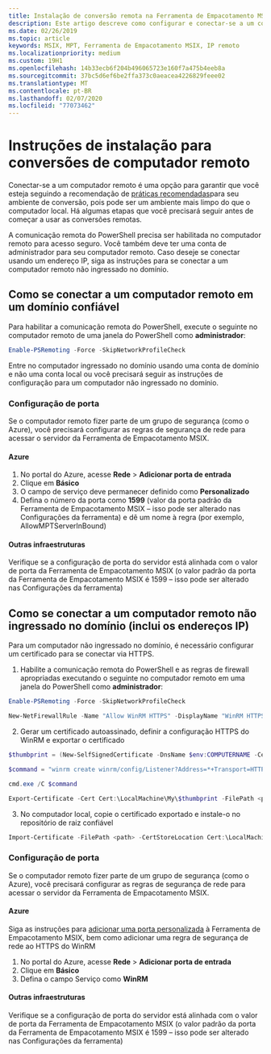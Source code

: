 ```yaml
---
title: Instalação de conversão remota na Ferramenta de Empacotamento MSIX
description: Este artigo descreve como configurar e conectar-se a um computador remoto para executar conversões de aplicativo usando a ferramenta de empacotamento MSIX.
ms.date: 02/26/2019
ms.topic: article
keywords: MSIX, MPT, Ferramenta de Empacotamento MSIX, IP remoto
ms.localizationpriority: medium
ms.custom: 19H1
ms.openlocfilehash: 14b33ecb6f204b496065723e160f7a475b4eeb8a
ms.sourcegitcommit: 37bc5d6ef6be2ffa373c0aeacea4226829feee02
ms.translationtype: MT
ms.contentlocale: pt-BR
ms.lasthandoff: 02/07/2020
ms.locfileid: "77073462"
---
```

# <a name="setup-instructions-for-remote-machine-conversions"></a>Instruções de instalação para conversões de computador remoto

Conectar-se a um computador remoto é uma opção para garantir que você esteja seguindo a recomendação de [práticas recomendadas](prepare-your-environment.md)para seu ambiente de conversão, pois pode ser um ambiente mais limpo do que o computador local. Há algumas etapas que você precisará seguir antes de começar a usar as conversões remotas.  

A comunicação remota do PowerShell precisa ser habilitada no computador remoto para acesso seguro. Você também deve ter uma conta de administrador para seu computador remoto.  Caso deseje se conectar usando um endereço IP, siga as instruções para se conectar a um computador remoto não ingressado no domínio.

## <a name="connecting-to-a-remote-machine-in-a-trusted-domain"></a>Como se conectar a um computador remoto em um domínio confiável

Para habilitar a comunicação remota do PowerShell, execute o seguinte no computador remoto de uma janela do PowerShell como **administrador**: 

``` PowerShell
Enable-PSRemoting -Force -SkipNetworkProfileCheck
```

Entre no computador ingressado no domínio usando uma conta de domínio e não uma conta local ou você precisará seguir as instruções de configuração para um computador não ingressado no domínio.

### <a name="port-configuration"></a>Configuração de porta

Se o computador remoto fizer parte de um grupo de segurança (como o Azure), você precisará configurar as regras de segurança de rede para acessar o servidor da Ferramenta de Empacotamento MSIX.  

#### <a name="azure"></a>Azure

1. No portal do Azure, acesse **Rede** > **Adicionar porta de entrada**
2. Clique em **Básico**
3. O campo de serviço deve permanecer definido como **Personalizado**
4. Defina o número da porta como **1599** (valor da porta padrão da Ferramenta de Empacotamento MSIX – isso pode ser alterado nas Configurações da ferramenta) e dê um nome à regra (por exemplo, AllowMPTServerInBound)

#### <a name="other-infrastructure"></a>Outras infraestruturas

Verifique se a configuração de porta do servidor está alinhada com o valor de porta da Ferramenta de Empacotamento MSIX (o valor padrão da porta da Ferramenta de Empacotamento MSIX é 1599 – isso pode ser alterado nas Configurações da ferramenta)

## <a name="connecting-to-a-non-domain-joined-remote-machineincludes-ip-addresses"></a>Como se conectar a um computador remoto não ingressado no domínio (inclui os endereços IP)

Para um computador não ingressado no domínio, é necessário configurar um certificado para se conectar via HTTPS.

1. Habilite a comunicação remota do PowerShell e as regras de firewall apropriadas executando o seguinte no computador remoto em uma janela do PowerShell como **administrador**:

``` PowerShell
Enable-PSRemoting -Force -SkipNetworkProfileCheck  

New-NetFirewallRule -Name "Allow WinRM HTTPS" -DisplayName "WinRM HTTPS" -Enabled  True -Profile Any -Action Allow -Direction Inbound -LocalPort 5986 -Protocol TCP
```
 
2. Gerar um certificado autoassinado, definir a configuração HTTPS do WinRM e exportar o certificado

``` PowerShell
$thumbprint = (New-SelfSignedCertificate -DnsName $env:COMPUTERNAME -CertStoreLocation Cert:\LocalMachine\My -KeyExportPolicy NonExportable).Thumbprint

$command = "winrm create winrm/config/Listener?Address=*+Transport=HTTPS @{Hostname=""$env:computername"";CertificateThumbprint=""$thumbprint""}"

cmd.exe /C $command

Export-Certificate -Cert Cert:\LocalMachine\My\$thumbprint -FilePath <path_to_cer_file>
```

3. No computador local, copie o certificado exportado e instale-o no repositório de raiz confiável

``` PowerShell
Import-Certificate -FilePath <path> -CertStoreLocation Cert:\LocalMachine\Root
```

### <a name="port-configuration"></a>Configuração de porta 

Se o computador remoto fizer parte de um grupo de segurança (como o Azure), você precisará configurar as regras de segurança de rede para acessar o servidor da Ferramenta de Empacotamento MSIX.  

#### <a name="azure"></a>Azure

Siga as instruções para [adicionar uma porta personalizada](#azure) à Ferramenta de Empacotamento MSIX, bem como adicionar uma regra de segurança de rede ao HTTPS do WinRM

1. No portal do Azure, acesse **Rede** > **Adicionar porta de entrada**
2. Clique em **Básico**
3. Defina o campo Serviço como **WinRM**

#### <a name="other-infrastructure"></a>Outras infraestruturas 

Verifique se a configuração de porta do servidor está alinhada com o valor de porta da Ferramenta de Empacotamento MSIX (o valor padrão da porta da Ferramenta de Empacotamento MSIX é 1599 – isso pode ser alterado nas Configurações da ferramenta)
